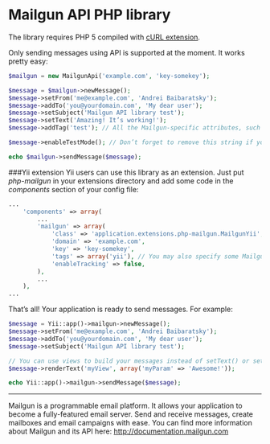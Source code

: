 Mailgun API PHP library
=======================

The library requires PHP 5 compiled with [cURL extension](http://www.php.net/manual/en/book.curl.php).

Only sending messages using API is supported at the moment. It works pretty easy:
```php
$mailgun = new MailgunApi('example.com', 'key-somekey');

$message = $mailgun->newMessage();
$message->setFrom('me@example.com', 'Andrei Baibaratsky');
$message->addTo('you@yourdomain.com', 'My dear user');
$message->setSubject('Mailgun API library test');
$message->setText('Amazing! It’s working!');
$message->addTag('test'); // All the Mailgun-specific attributes, such as tags, vars, tracking, etc. are supported

$message->enableTestMode(); // Don’t forget to remove this string if you really want the message to be sent

echo $mailgun->sendMessage($message);
```

###Yii extension
Yii users can use this library as an extension. Just put *php-mailgun* in your extensions directory and add some code in the *components* section of your config file:
```php
...
    'components' => array(
        ...
        'mailgun' => array(
            'class' => 'application.extensions.php-mailgun.MailgunYii',
            'domain' => 'example.com',
            'key' => 'key-somekey',
            'tags' => array('yii'), // You may also specify some Mailgun parameters
            'enableTracking' => false,
        ),
        ...
    ),
...
```
That’s all! Your application is ready to send messages. For example:
```php
$message = Yii::app()->mailgun->newMessage();
$message->setFrom('me@example.com', 'Andrei Baibaratsky');
$message->addTo('you@yourdomain.com', 'My dear user');
$message->setSubject('Mailgun API library test');

// You can use views to build your messages instead of setText() or setHtml():
$message->renderText('myView', array('myParam' => 'Awesome!'));

echo Yii::app()->mailgun->sendMessage($message);
```
---
Mailgun is a programmable email platform. It allows your application to become a fully-featured email server. Send and receive messages, create mailboxes and email campaigns with ease.
You can find more information about Mailgun and its API here: http://documentation.mailgun.com

